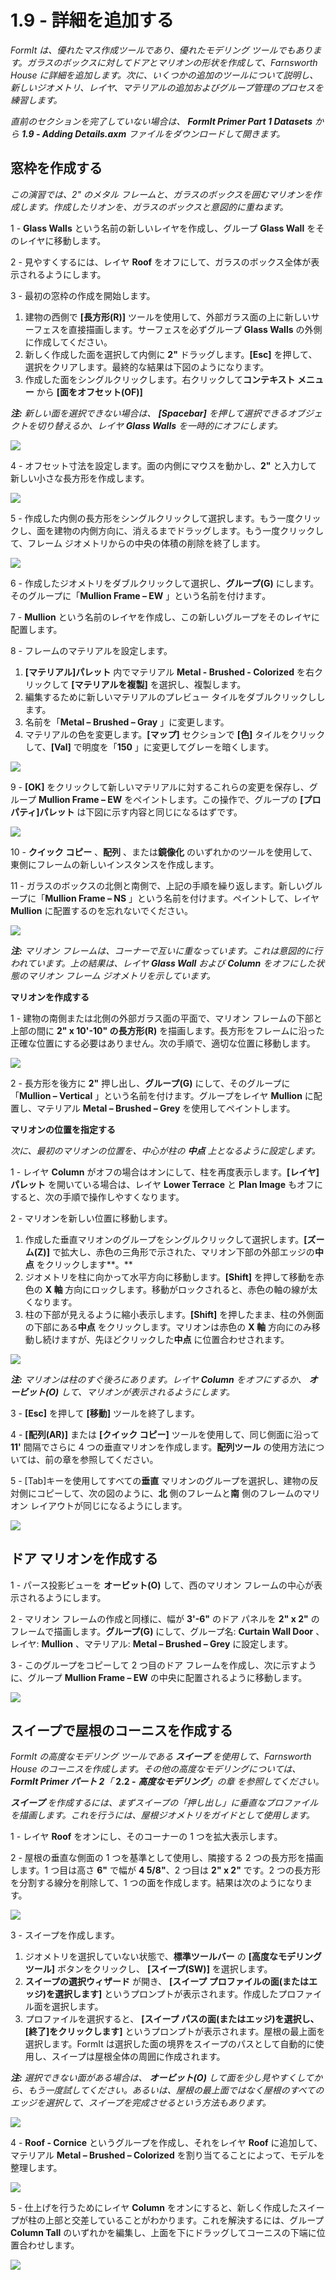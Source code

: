 # 1.9 - 詳細を追加する

_FormIt は、優れたマス作成ツールであり、優れたモデリング ツールでもあります。ガラスのボックスに対してドアとマリオンの形状を作成して、Farnsworth House に詳細を追加します。次に、いくつかの追加のツールについて説明し、新しいジオメトリ、レイヤ、マテリアルの追加およびグループ管理のプロセスを練習します。_

_直前のセクションを完了していない場合は、_ _**FormIt Primer Part 1 Datasets**_ _から_ _**1.9 - Adding Details.axm** ファイルをダウンロードして開きます。_

## **窓枠を作成する**

_この演習では、2" のメタル フレームと、ガラスのボックスを囲むマリオンを作成します。作成したリオンを、ガラスのボックスと意図的に重ねます。_

1 - **Glass Walls** という名前の新しいレイヤを作成し、グループ **Glass Wall** をそのレイヤに移動します。

2 - 見やすくするには、レイヤ **Roof** をオフにして、ガラスのボックス全体が表示されるようにします。

3 - 最初の窓枠の作成を開始します。

1. 建物の西側で **[長方形(R)]** ツールを使用して、外部ガラス面の上に新しいサーフェスを直接描画します。サーフェスを必ずグループ **Glass Walls** の外側に作成してください。
2. 新しく作成した面を選択して内側に **2"** ドラッグします。**[Esc]** を押して、選択をクリアします。最終的な結果は下図のようになります。
3. 作成した面をシングルクリックします。右クリックして**コンテキスト メニュー** から **[面をオフセット(OF)]**

_**注:**_ _新しい面を選択できない場合は、_ _**[Spacebar]**_ _を押して選択できるオブジェクトを切り替えるか、レイヤ_ _**Glass Walls**_ _を一時的にオフにします。_

![](../../.gitbook/assets/0.jpeg)

4 - オフセット寸法を設定します。面の内側にマウスを動かし、**2"** と入力して新しい小さな長方形を作成します。

![](<../../.gitbook/assets/1 (9).png>)

5 - 作成した内側の長方形をシングルクリックして選択します。もう一度クリックし、面を建物の内側方向に、消えるまでドラッグします。もう一度クリックして、フレーム ジオメトリからの中央の体積の削除を終了します。

![](<../../.gitbook/assets/2 (21).png>)

6 - 作成したジオメトリをダブルクリックして選択し、**グループ(G)** にします。そのグループに「**Mullion Frame – EW** 」という名前を付けます​。

7 - **Mullion** という名前のレイヤを作成し、この新しいグループをそのレイヤに配置します。

8 - フレームのマテリアルを設定します。

1. **[マテリアル]パレット** 内でマテリアル **Metal - Brushed - Colorized** を右クリックして **[マテリアルを複製]** を選択し、複製します。
2. 編集するために新しいマテリアルのプレビュー タイルをダブルクリックしします。
3. 名前を「**Metal – Brushed – Gray** 」に変更します。
4. マテリアルの色を変更します。**[マップ]** セクションで **[色]** タイルをクリックして、**[Val]** で明度を「**150** 」に変更してグレーを暗くします。

![](<../../.gitbook/assets/3 (4).png>)

9 - **[OK]** をクリックして新しいマテリアルに対するこれらの変更を保存し、グループ **Mullion Frame – EW** をペイントします。この操作で、グループの **[プロパティ]パレット** は下図に示す内容と同じになるはずです。

![](<../../.gitbook/assets/4 (2).jpeg>)

10 - **クイック コピー** 、**配列** 、または**鏡像化** のいずれかのツールを使用して、東側にフレームの新しいインスタンスを作成します。

11 - ガラスのボックスの北側と南側で、上記の手順を繰り返します。新しいグループに「**Mullion Frame – NS** 」という名前を付けます。ペイントして、レイヤ **Mullion** に配置するのを忘れないでください。

![](<../../.gitbook/assets/5 (16) (1).png>)

_**注:**_ _マリオン フレームは、コーナーで互いに重なっています。これは意図的に行われています。上の結果は、レイヤ_ _**Glass Wall**_ _および_ _**Column**_ _をオフにした状態のマリオン フレーム ジオメトリを示しています。_

**マリオンを作成する**

1 - 建物の南側または北側の外部ガラス面の平面で、マリオン フレームの下部と上部の間に **2" x 10'-10" の長方形(R)** を描画します。長方形をフレームに沿った正確な位置にする必要はありません。次の手順で、適切な位置に移動します。

![](<../../.gitbook/assets/6 (11).png>)

2 - 長方形を後方に **2"** 押し出し、**グループ(G)** にして、そのグループに「**Mullion – Vertical** 」という名前を付けます。グループをレイヤ **Mullion** に配置し、マテリアル **Metal – Brushed – Grey** を使用してペイントします。

**マリオンの位置を指定する**

_次に、最初のマリオンの位置を、中心が柱の_ _**中点**_ _上となるように設定します。_

1 - レイヤ **Column** がオフの場合はオンにして、柱を再度表示します。**[レイヤ]パレット** を開いている場合は、レイヤ **Lower Terrace** と **Plan Image** もオフにすると、次の手順で操作しやすくなります。

2 - マリオンを新しい位置に移動します。

1. 作成した垂直マリオンのグループをシングルクリックして選択します。**[ズーム(Z)]** で拡大し、赤色の三角形で示された、マリオン下部の外部エッジの**中点** をクリックします**。**
2. ジオメトリを柱に向かって水平方向に移動します。**[Shift]** を押して移動を赤色の **X 軸** 方向にロックします。移動がロックされると、赤色の軸の線が太くなります。
3. 柱の下部が見えるように縮小表示します。**[Shift]** を押したまま、柱の外側面の下部にある**中点** をクリックします。マリオンは赤色の **X 軸** 方向にのみ移動し続けますが、先ほどクリックした**中点** に位置合わせされます。

![](<../../.gitbook/assets/7 (1) (1).jpeg>)

_**注:**_ _マリオンは柱のすぐ後ろにあります。レイヤ_ _**Column**_ _をオフにするか、_ _**オービット(O)**_ _して、マリオンが表示されるようにします。_

3 - **[Esc]** を押して **[移動]** ツールを終了します。

4 - **[配列(AR)]** または **[クイック コピー]** ツールを使用して、同じ側面に沿って **11'** 間隔でさらに 4 つの垂直マリオンを作成します。**配列ツール** の使用方法については、前の章を参照してください。

5 - [Tab]キーを使用してすべての**垂直** マリオンのグループを選択し、建物の反対側にコピーして、次の図のように、**北** 側のフレームと**南** 側のフレームのマリオン レイアウトが同じになるようにします。

![](<../../.gitbook/assets/8 (6).png>)

## **ドア マリオンを作成する**

1 - パース投影ビューを **オービット(O)** して、西のマリオン フレームの中心が表示されるようにします。

2 - マリオン フレームの作成と同様に、幅が **3'-6"** のドア パネルを **2" x 2"** のフレームで描画します。**グループ(G)** にして、グループ名: **Curtain Wall Door** 、レイヤ: **Mullion** 、マテリアル: **Metal – Brushed – Grey** に設定します。

3 - このグループをコピーして 2 つ目のドア フレームを作成し、次に示すように、グループ **Mullion Frame – EW** の中央に配置されるように移動します。

![](../../.gitbook/assets/9.jpeg)

## **スイープで屋根のコーニスを作成する**

_FormIt の高度なモデリング ツールである_ _**スイープ** を使用して、Farnsworth House のコーニスを作成します。その他の高度なモデリングについては、_ _**FormIt Primer パート 2**「_ **2.2 -** _**高度なモデリング**」の章_ _を参照してください。_

_**スイープ**_ _を作成するには、まずスイープの「押し出し」に垂直なプロファイルを描画します。これを行うには、屋根ジオメトリをガイドとして使用します。_

1 - レイヤ **Roof** をオンにし、そのコーナーの 1 つを拡大表示します。

2 - 屋根の垂直な側面の 1 つを基準として使用し、隣接する 2 つの長方形を描画します。1 つ目は高さ **6"** で幅が **4 5/8"**、2 つ目は **2" x 2"** です。2 つの長方形を分割する線分を削除して、1 つの面を作成します。結果は次のようになります。

![](<../../.gitbook/assets/10 (1).jpeg>)

3 - スイープを作成します。

1. ジオメトリを選択していない状態で、**標準ツールバー** の **[高度なモデリング ツール]** ボタンをクリックし、 **[スイープ(SW)]** を選択します。
2. **スイープの選択ウィザード** が開き、 **[スイープ プロファイルの面(またはエッジ)を選択します]** というプロンプトが表示されます。作成したプロファイル面を選択します。
3. プロファイルを選択すると、 **[スイープ パスの面(またはエッジ)を選択し、[終了]をクリックします]** というプロンプトが表示されます。屋根の最上面を選択します。FormIt は選択した面の境界をスイープのパスとして自動的に使用し、スイープは屋根全体の周囲に作成されます。

_**注:**_ _選択できない面がある場合は、_ _**オービット(O)**_ _して面を少し見やすくしてから、もう一度試してください。あるいは、屋根の最上面ではなく屋根のすべてのエッジを選択して、スイープを完成させるという方法もあります。_

![](<../../.gitbook/assets/11 (2).png>)

4 - **Roof - Cornice** というグループを作成し、それをレイヤ **Roof** に追加して、マテリアル **Metal – Brushed – Colorized** を割り当てることによって、モデルを整理します。

![](<../../.gitbook/assets/12 (1).png>)

5 - 仕上げを行うためにレイヤ **Column** をオンにすると、新しく作成したスイープが柱の上部と交差していることがわかります。これを解決するには、グループ **Column Tall** のいずれかを編集し、上面を下にドラッグしてコーニスの下端に位置合わせします。

![](<../../.gitbook/assets/13 (5).png>)
